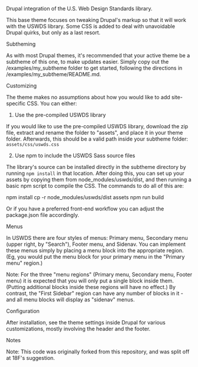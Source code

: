 Drupal integration of the U.S. Web Design Standards library.

This base theme focuses on tweaking Drupal's markup so that it will work with the USWDS library. Some CSS is added to deal with unavoidable Drupal quirks, but only as a last resort.

Subtheming

As with most Drupal themes, it's recommended that your active theme be a subtheme of this one, to make updates easier. Simply copy out the /examples/my_subtheme folder to get started, following the directions in /examples/my_subtheme/README.md.

Customizing

The theme makes no assumptions about how you would like to add site-specific CSS. You can either:

1. Use the pre-compiled USWDS library

If you would like to use the pre-compiled USWDS library, download the zip file, extract and rename the folder to "assets", and place it in your theme folder. Afterwards, this should be a valid path inside your subtheme folder: `assets/css/uswds.css`

2. Use npm to include the USWDS Sass source files

The library's source can be installed directly in the subtheme directory by running `npm install` in that location. After doing this, you can set up your assets by copying them from node_modules/uswds/dist, and then running a basic npm script to compile the CSS. The commands to do all of this are:

npm install
cp -r node_modules/uswds/dist assets
npm run build

Or if you have a preferred front-end workflow you can adjust the package.json file accordingly.

Menus

In USWDS there are four styles of menus: Primary menu, Secondary menu (upper right, by "Search"), Footer menu, and Sidenav. You can implement these menus simply by placing a menu block into the appropriate region. (Eg, you would put the menu block for your primary menu in the "Primary menu" region.)

Note: For the three "menu regions" (Primary menu, Secondary menu, Footer menu) it is expected that you will only put a single block inside them. (Putting additional blocks inside these regions will have no effect.) By contrast, the "First Sidebar" region can have any number of blocks in it - and all menu blocks will display as "sidenav" menus.

Configuration

After installation, see the theme settings inside Drupal for various customizations, mostly involving the header and the footer.

Notes

Note: This code was originally forked from this repository, and was split off at 18F's suggestion.